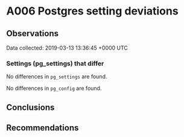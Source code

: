 # A006 Postgres setting deviations #

## Observations ##
Data collected: 2019-03-13 13:36:45 +0000 UTC  

### Settings (pg_settings) that differ ###

No differences in `pg_settings` are found.


No differences in `pg_config` are found.



## Conclusions ##


## Recommendations ##

